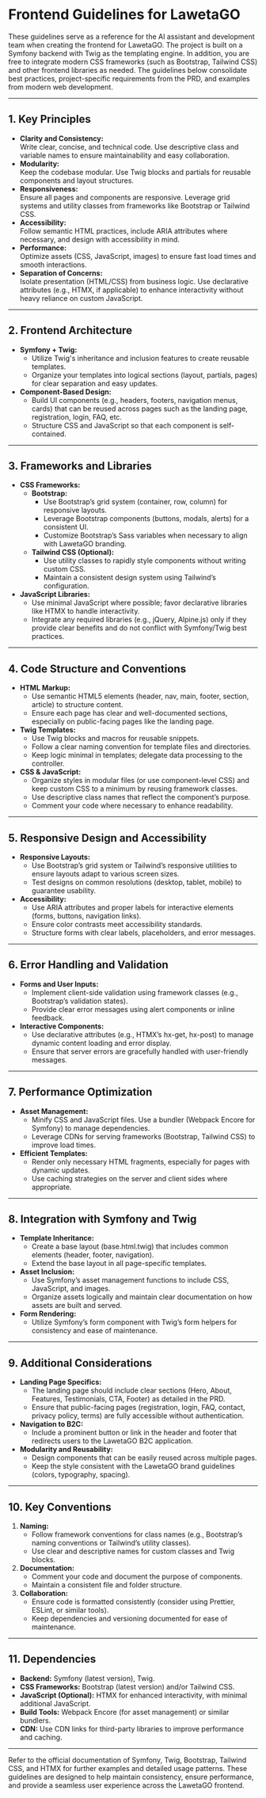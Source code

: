 # Frontend Guidelines for LawetaGO

These guidelines serve as a reference for the AI assistant and development team when creating the frontend for LawetaGO. The project is built on a Symfony backend with Twig as the templating engine. In addition, you are free to integrate modern CSS frameworks (such as Bootstrap, Tailwind CSS) and other frontend libraries as needed. The guidelines below consolidate best practices, project-specific requirements from the PRD, and examples from modern web development.

---

## 1. Key Principles

- **Clarity and Consistency:**  
  Write clear, concise, and technical code. Use descriptive class and variable names to ensure maintainability and easy collaboration.
- **Modularity:**  
  Keep the codebase modular. Use Twig blocks and partials for reusable components and layout structures.
- **Responsiveness:**  
  Ensure all pages and components are responsive. Leverage grid systems and utility classes from frameworks like Bootstrap or Tailwind CSS.
- **Accessibility:**  
  Follow semantic HTML practices, include ARIA attributes where necessary, and design with accessibility in mind.
- **Performance:**  
  Optimize assets (CSS, JavaScript, images) to ensure fast load times and smooth interactions.
- **Separation of Concerns:**  
  Isolate presentation (HTML/CSS) from business logic. Use declarative attributes (e.g., HTMX, if applicable) to enhance interactivity without heavy reliance on custom JavaScript.

---

## 2. Frontend Architecture

- **Symfony + Twig:**
    - Utilize Twig's inheritance and inclusion features to create reusable templates.
    - Organize your templates into logical sections (layout, partials, pages) for clear separation and easy updates.
- **Component-Based Design:**
    - Build UI components (e.g., headers, footers, navigation menus, cards) that can be reused across pages such as the landing page, registration, login, FAQ, etc.
    - Structure CSS and JavaScript so that each component is self-contained.

---

## 3. Frameworks and Libraries

- **CSS Frameworks:**
    - **Bootstrap:**
        - Use Bootstrap’s grid system (container, row, column) for responsive layouts.
        - Leverage Bootstrap components (buttons, modals, alerts) for a consistent UI.
        - Customize Bootstrap’s Sass variables when necessary to align with LawetaGO branding.
    - **Tailwind CSS (Optional):**
        - Use utility classes to rapidly style components without writing custom CSS.
        - Maintain a consistent design system using Tailwind’s configuration.
- **JavaScript Libraries:**
    - Use minimal JavaScript where possible; favor declarative libraries like HTMX to handle interactivity.
    - Integrate any required libraries (e.g., jQuery, Alpine.js) only if they provide clear benefits and do not conflict with Symfony/Twig best practices.

---

## 4. Code Structure and Conventions

- **HTML Markup:**
    - Use semantic HTML5 elements (header, nav, main, footer, section, article) to structure content.
    - Ensure each page has clear and well-documented sections, especially on public-facing pages like the landing page.
- **Twig Templates:**
    - Use Twig blocks and macros for reusable snippets.
    - Follow a clear naming convention for template files and directories.
    - Keep logic minimal in templates; delegate data processing to the controller.
- **CSS & JavaScript:**
    - Organize styles in modular files (or use component-level CSS) and keep custom CSS to a minimum by reusing framework classes.
    - Use descriptive class names that reflect the component’s purpose.
    - Comment your code where necessary to enhance readability.

---

## 5. Responsive Design and Accessibility

- **Responsive Layouts:**
    - Use Bootstrap’s grid system or Tailwind’s responsive utilities to ensure layouts adapt to various screen sizes.
    - Test designs on common resolutions (desktop, tablet, mobile) to guarantee usability.
- **Accessibility:**
    - Use ARIA attributes and proper labels for interactive elements (forms, buttons, navigation links).
    - Ensure color contrasts meet accessibility standards.
    - Structure forms with clear labels, placeholders, and error messages.

---

## 6. Error Handling and Validation

- **Forms and User Inputs:**
    - Implement client-side validation using framework classes (e.g., Bootstrap’s validation states).
    - Provide clear error messages using alert components or inline feedback.
- **Interactive Components:**
    - Use declarative attributes (e.g., HTMX’s hx-get, hx-post) to manage dynamic content loading and error display.
    - Ensure that server errors are gracefully handled with user-friendly messages.

---

## 7. Performance Optimization

- **Asset Management:**
    - Minify CSS and JavaScript files. Use a bundler (Webpack Encore for Symfony) to manage dependencies.
    - Leverage CDNs for serving frameworks (Bootstrap, Tailwind CSS) to improve load times.
- **Efficient Templates:**
    - Render only necessary HTML fragments, especially for pages with dynamic updates.
    - Use caching strategies on the server and client sides where appropriate.

---

## 8. Integration with Symfony and Twig

- **Template Inheritance:**
    - Create a base layout (base.html.twig) that includes common elements (header, footer, navigation).
    - Extend the base layout in all page-specific templates.
- **Asset Inclusion:**
    - Use Symfony’s asset management functions to include CSS, JavaScript, and images.
    - Organize assets logically and maintain clear documentation on how assets are built and served.
- **Form Rendering:**
    - Utilize Symfony’s form component with Twig’s form helpers for consistency and ease of maintenance.

---

## 9. Additional Considerations

- **Landing Page Specifics:**
    - The landing page should include clear sections (Hero, About, Features, Testimonials, CTA, Footer) as detailed in the PRD.
    - Ensure that public-facing pages (registration, login, FAQ, contact, privacy policy, terms) are fully accessible without authentication.
- **Navigation to B2C:**
    - Include a prominent button or link in the header and footer that redirects users to the LawetaGO B2C application.
- **Modularity and Reusability:**
    - Design components that can be easily reused across multiple pages.
    - Keep the style consistent with the LawetaGO brand guidelines (colors, typography, spacing).

---

## 10. Key Conventions

1. **Naming:**
    - Follow framework conventions for class names (e.g., Bootstrap’s naming conventions or Tailwind’s utility classes).
    - Use clear and descriptive names for custom classes and Twig blocks.
2. **Documentation:**
    - Comment your code and document the purpose of components.
    - Maintain a consistent file and folder structure.
3. **Collaboration:**
    - Ensure code is formatted consistently (consider using Prettier, ESLint, or similar tools).
    - Keep dependencies and versioning documented for ease of maintenance.

---

## 11. Dependencies

- **Backend:** Symfony (latest version), Twig.
- **CSS Frameworks:** Bootstrap (latest version) and/or Tailwind CSS.
- **JavaScript (Optional):** HTMX for enhanced interactivity, with minimal additional JavaScript.
- **Build Tools:** Webpack Encore (for asset management) or similar bundlers.
- **CDN:** Use CDN links for third-party libraries to improve performance and caching.

---

Refer to the official documentation of Symfony, Twig, Bootstrap, Tailwind CSS, and HTMX for further examples and detailed usage patterns. These guidelines are designed to help maintain consistency, ensure performance, and provide a seamless user experience across the LawetaGO frontend.
